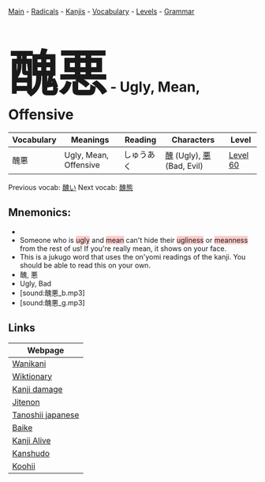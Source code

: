 <style> bigfont {font-size: 100px}</style>
[Main](../README.md) -
[Radicals](../radicals.md) -
[Kanjis](../kanjis.md) -
[Vocabulary](../vocabulary.md) -
[Levels](../levels.md) -
[Grammar](../grammar.md)
# <bigfont> 醜悪</bigfont> - Ugly, Mean, Offensive 

| Vocabulary | Meanings | Reading | Characters | Level |
| --- | --- | --- | --- | --- |
| 醜悪 | Ugly, Mean, Offensive | しゅうあく |  [醜](../kanjis/醜.md) (Ugly), [悪](../kanjis/悪.md) (Bad, Evil) | [Level 60](../levels/wk_level60.md) |

Previous vocab: [醜い](醜い.md) Next vocab: [醜態](醜態.md) 

## Mnemonics:

* 
* Someone who is <span style="background-color:#ffcccb"> ugly</span> and <span style="background-color:#ffcccb"> mean</span> can't hide their <span style="background-color:#ffcccb"> ugliness</span> or <span style="background-color:#ffcccb"> meanness</span> from the rest of us! If you're really mean, it shows on your face.
* This is a jukugo word that uses the on'yomi readings of the kanji. You should be able to read this on your own.
* 醜, 悪
* Ugly, Bad
* [sound:醜悪_b.mp3]
* [sound:醜悪_g.mp3]


## Links 

| Webpage |
| --- |
| [Wanikani          ](https://www.wanikani.com/kanji/醜悪) |
| [Wiktionary        ](https://en.wiktionary.org/wiki/醜悪) |
| [Kanji damage      ](http://www.kanjidamage.com/kanji/search?utf8=✓&q=醜悪) |
| [Jitenon           ](https://jitenon.com/kanji/醜悪) |
| [Tanoshii japanese ](https://www.tanoshiijapanese.com/dictionary/kanji.cfm?k=醜悪) |
| [Baike             ](https://baike.baidu.com/item/醜悪) |
| [Kanji Alive       ](https://app.kanjialive.com/醜悪) |
| [Kanshudo          ](https://www.kanshudo.com/searchmn?q=醜悪) |
| [Koohii            ](https://kanji.koohii.com/study/kanji/醜悪) |
